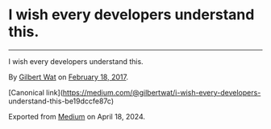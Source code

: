 # I wish every developers understand this.

* * *

I wish every developers understand this.

By [Gilbert Wat](https://medium.com/@gilbertwat) on [February 18,
2017](https://medium.com/p/be19dccfe87c).

[Canonical link](https://medium.com/@gilbertwat/i-wish-every-developers-
understand-this-be19dccfe87c)

Exported from [Medium](https://medium.com) on April 18, 2024.

